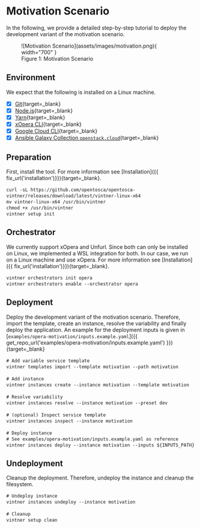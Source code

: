 # Motivation Scenario

In the following, we provide a detailed step-by-step tutorial to deploy the development variant of the motivation scenario.

<figure markdown>
  ![Motivation Scenario](assets/images/motivation.png){ width="700" }
  <figcaption>Figure 1: Motivation Scenario</figcaption>
</figure>

## Environment

We expect that the following is installed on a Linux machine.

- [x] [Git](https://git-scm.com){target=_blank}
- [x] [Node.js](https://nodejs.org){target=_blank}
- [x] [Yarn](https://classic.yarnpkg.com/lang/en){target=_blank}
- [x] [xOpera CLI](https://github.com/xlab-si/xopera-opera){target=_blank}
- [x] [Google Cloud CLI](https://cloud.google.com/sdk/gcloud){target=_blank}
- [x] [Ansible Galaxy Collection `openstack.cloud`](https://galaxy.ansible.com/openstack/cloud){target=_blank}

## Preparation

First, install the tool.
For more information see [Installation]({{ fix_url('installation')}}){target=_blank}.

```
curl -sL https://github.com/opentosca/opentosca-vintner/releases/download/latest/vintner-linux-x64
mv vintner-linux-x64 /usr/bin/vintner
chmod +x /usr/bin/vintner
vintner setup init
```

## Orchestrator

We currently support xOpera and Unfurl.
Since both can only be installed on Linux, we implemented a WSL integration for both.
In our case, we run on a Linux machine and use xOpera.
For more information see [Installation]({{ fix_url('installation')}}){target=_blank}.

```
vintner orchestrators init opera
vintner orchestrators enable --orchestrator opera
```

## Deployment

Deploy the development variant of the motivation scenario.
Therefore, import the template, create an instance, resolve the variability and finally deploy the application.
An example for the deployment inputs is given in [`examples/opera-motivation/inputs.example.yaml`]({{ get_repo_url('examples/opera-motivation/inputs.example.yaml') }}){target=_blank}

```
# Add variable service template
vintner templates import --template motivation --path motivation

# Add instance
vintner instances create --instance motivation --template motivation

# Resolve variability
vintner instances resolve --instance motivation --preset dev

# (optional) Inspect service template
vintner instances inspect --instance motivation

# Deploy instance
# See examples/opera-motivation/inputs.example.yaml as reference
vintner instances deploy --instance motivation --inputs ${INPUTS_PATH}
```

## Undeployment

Cleanup the deployment.
Therefore, undeploy the instance and cleanup the filesystem.

```
# Undeploy instance
vintner instances undeploy --instance motivation

# Cleanup
vintner setup clean
```
